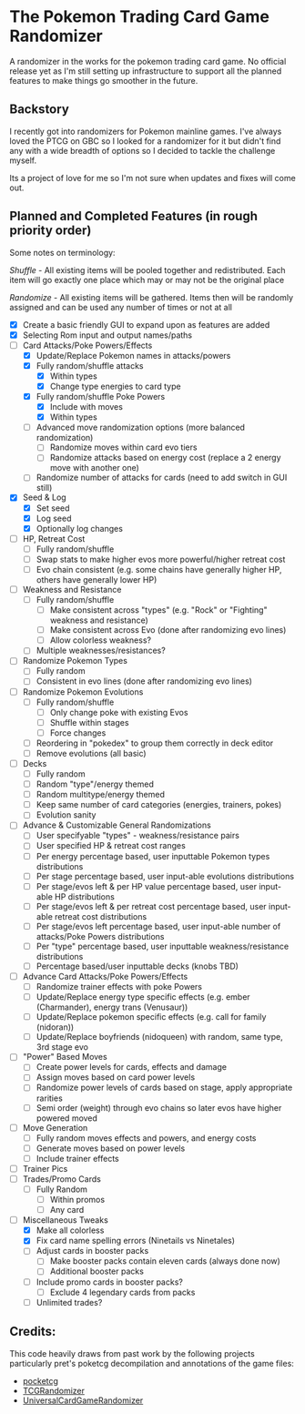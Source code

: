 # The Pokemon Trading Card Game Randomizer
A randomizer in the works for the pokemon trading card game. No official release yet as I'm still setting up infrastructure to support all the planned features to make things go smoother in the future.

## Backstory
I recently got into randomizers for Pokemon mainline games. I've always loved the PTCG on GBC so I looked for a randomizer for it but didn't find any with a  wide breadth of options so I decided to tackle the challenge myself.

Its a project of love for me so I'm not sure when updates and fixes will come out.

## Planned and Completed Features (in rough priority order)
Some notes on terminology:

*Shuffle* - All existing items will be pooled together and redistributed. Each item will go exactly one place which may or may not be the original place

*Randomize* - All existing items will be gathered. Items then will be randomly assigned and can be used any number of times or not at all
 * [X] Create a basic friendly GUI to expand upon as features are added
 * [X] Selecting Rom input and output names/paths
 * [ ] Card Attacks/Poke Powers/Effects
	* [X] Update/Replace Pokemon names in attacks/powers
 	* [X] Fully random/shuffle attacks
		* [X] Within types
		* [X] Change type energies to card type
	* [X] Fully random/shuffle Poke Powers
		* [X] Include with moves
		* [X] Within types
	* [ ] Advanced move randomization options (more balanced randomization)
		* [ ] Randomize moves within card evo tiers 
		* [ ] Randomize attacks based on energy cost (replace a 2 energy move with another one)
 	* [ ] Randomize number of attacks for cards (need to add switch in GUI still)
* [X] Seed & Log
	* [X] Set seed
	* [X] Log seed
	* [X] Optionally log changes
* [ ] HP, Retreat Cost 
	* [ ] Fully random/shuffle
	* [ ] Swap stats to make higher evos more powerful/higher retreat cost
	* [ ] Evo chain consistent (e.g. some chains have generally higher HP, others have generally lower HP)
* [ ] Weakness and Resistance
	* [ ] Fully random/shuffle
		* [ ] Make consistent across "types" (e.g. "Rock" or "Fighting" weakness and resistance)
		* [ ] Make consistent across Evo (done after randomizing evo lines)
		* [ ] Allow colorless weakness?
	* [ ] Multiple weaknesses/resistances?
* [ ] Randomize Pokemon Types
	* [ ] Fully random
	* [ ] Consistent in evo lines (done after randomizing evo lines)
* [ ] Randomize Pokemon Evolutions
	* [ ] Fully random/shuffle
		* [ ] Only change poke with existing Evos
		* [ ] Shuffle within stages
		* [ ] Force changes
	* [ ] Reordering in "pokedex" to group them correctly in deck editor
	* [ ] Remove evolutions (all basic)
* [ ] Decks
	* [ ] Fully random
	* [ ] Random "type"/energy themed
	* [ ] Random multitype/energy themed
	* [ ] Keep same number of card categories (energies, trainers, pokes)
	* [ ] Evolution sanity
* [ ] Advance & Customizable General Randomizations
	* [ ] User specifyable "types" - weakness/resistance pairs
	* [ ] User specified HP & retreat cost ranges
	* [ ] Per energy percentage based, user inputtable Pokemon types distributions
	* [ ] Per stage percentage based, user input-able evolutions distributions 
	* [ ] Per stage/evos left & per HP value percentage based, user input-able HP distributions 
	* [ ] Per stage/evos left & per retreat cost percentage based, user input-able retreat cost distributions 
	* [ ] Per stage/evos left percentage based, user input-able number of attacks/Poke Powers distributions
	* [ ] Per "type" percentage based, user inputtable weakness/resistance distributions
	* [ ] Percentage based/user inputtable decks (knobs TBD)
* [ ] Advance Card Attacks/Poke Powers/Effects
	* [ ] Randomize trainer effects with poke Powers 
	* [ ] Update/Replace energy type specific effects (e.g. ember (Charmander), energy trans (Venusaur))
	* [ ] Update/Replace pokemon specific effects (e.g. call for family (nidoran))
	* [ ] Update/Replace boyfriends (nidoqueen) with random, same type, 3rd stage evo
* [ ] "Power" Based Moves
	* [ ] Create power levels for cards, effects and damage
	* [ ] Assign moves based on card power levels
	* [ ] Randomize power levels of cards based on stage, apply appropriate rarities
	* [ ] Semi order (weight) through evo chains so later evos have higher powered moved
* [ ] Move Generation
	* [ ] Fully random moves effects and powers, and energy costs
	* [ ] Generate moves based on power levels
	* [ ] Include trainer effects
* [ ] Trainer Pics
* [ ] Trades/Promo Cards
	* [ ] Fully Random
		* [ ] Within promos
		* [ ] Any card
* [ ] Miscellaneous Tweaks
	* [X] Make all colorless
	* [X] Fix card name spelling errors (Ninetails vs Ninetales)
	* [ ] Adjust cards in booster packs
		* [ ] Make booster packs contain eleven cards (always done now)
		* [ ] Additional booster packs
	* [ ] Include promo cards in booster packs?
		* [ ] Exclude 4 legendary cards from packs
	* [ ] Unlimited trades?
	
## Credits: 
This code heavily draws from past work by the following projects particularly pret's poketcg decompilation and annotations of the game files:
* [pocketcg](https://github.com/pret/poketcg)
* [TCGRandomizer](https://github.com/xCrystal/TCGRandomizer)
* [UniversalCardGameRandomizer](https://github.com/anmart/UniversalCardGameRandomizer)
